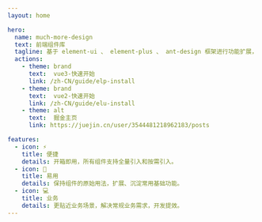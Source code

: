 ```yaml
---
layout: home

hero:
  name: much-more-design
  text: 前端组件库
  tagline: 基于 element-ui 、 element-plus 、 ant-design 框架进行功能扩展，提供更接近业务场景的组件。
  actions:
    - theme: brand
      text:  vue3-快速开始
      link: /zh-CN/guide/elp-install
    - theme: brand
      text:  vue2-快速开始
      link: /zh-CN/guide/elu-install
    - theme: alt
      text:  掘金主页
      link: https://juejin.cn/user/3544481218962183/posts

features:
  - icon: ⚡️
    title: 便捷
    details: 开箱即用，所有组件支持全量引入和按需引入。
  - icon: 🤟
    title: 易用
    details: 保持组件的原始用法，扩展、沉淀常用基础功能。
  - icon: 💻
    title: 业务
    details: 更贴近业务场景，解决常规业务需求，开发提效。
---
```

